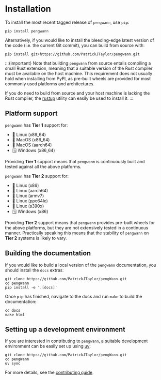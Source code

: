 # Installation

To install the most recent tagged release of `pengwann`, use `pip`:

```shell
pip install pengwann
```

Alternatively, if you would like to install the bleeding-edge latest version of the code (i.e. the current Git commit), you can build from source with:

```shell
pip install git+https://github.com/PatrickJTaylor/pengwann.git
```

:::{important}
Note that building `pengwann` from source entails compiling a small Rust extension, meaning that a suitable version of the Rust compiler must be available on the host machine.
This requirement does not usually hold when installing from PyPI, as pre-built wheels are provided for most commonly used platforms and architectures.

If you do need to build from source and your host machine is lacking the Rust compiler, the [rustup](https://rustup.rs/) utility can easily be used to install it.
:::

## Platform support

`pengwann` has **Tier 1** support for:

- 🐧 Linux (x86_64)
- 🍎 MacOS (x86_64)
- 🍎 MacOS (aarch64)
- 🪟 Windows (x86_64)

Providing **Tier 1** support means that `pengwann` is continuously built and tested against all the above platforms.

`pengwann` has **Tier 2** support for:

- 🐧 Linux (x86)
- 🐧 Linux (aarch64)
- 🐧 Linux (armv7)
- 🐧 Linux (ppc64le)
- 🐧 Linux (s390x)
- 🪟 Windows (x86)

Providing **Tier 2** support means that `pengwann` provides pre-built wheels for the above platforms, but they are not extensively tested in a continuous manner.
Practically speaking this means that the stability of `pengwann` on **Tier 2** systems is likely to vary.

## Building the documentation

If you would like to build a local version of the `pengwann` documentation, you should install the `docs` extras:

```shell
git clone https://github.com/PatrickJTaylor/pengWann.git
cd pengWann
pip install -e '.[docs]'
```

Once `pip` has finished, navigate to the docs and run `make` to build the documentation:

```shell
cd docs
make html
```

## Setting up a development environment

If you are interested in contributing to `pengwann`, a suitable development environment can be easily set up using [uv](https://docs.astral.sh/uv/):

```shell
git clone https://github.com/PatrickJTaylor/pengWann.git
cd pengWann
uv sync
```

For more details, see the [contributing guide](./CONTRIBUTING).
